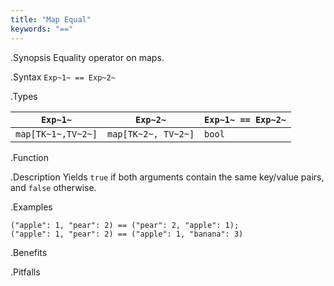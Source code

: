 ```yaml
---
title: "Map Equal"
keywords: "=="
---
```


.Synopsis
Equality operator on maps.

.Syntax
`Exp~1~ == Exp~2~`

.Types

| `Exp~1~`            |  `Exp~2~`             | `Exp~1~ == Exp~2~`  |
| --- | --- | --- |
| `map[TK~1~,TV~2~]` |  `map[TK~2~, TV~2~]` | `bool`                |


.Function

.Description
Yields `true` if both arguments contain the same key/value pairs, and `false` otherwise.

.Examples
```rascal-shell
("apple": 1, "pear": 2) == ("pear": 2, "apple": 1);
("apple": 1, "pear": 2) == ("apple": 1, "banana": 3) 
```

.Benefits

.Pitfalls

